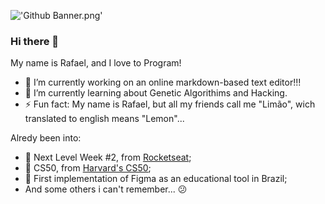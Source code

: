 !['Github Banner.png']()

### Hi there 👋

My name is Rafael, and I love to Program!

- 🔭 I’m currently working on an online markdown-based text editor!!!
- 🌱 I’m currently learning about Genetic Algorithims and Hacking.
- ⚡ Fun fact: My name is Rafael, but all my friends call me "Limão", wich translated to english means "Lemon"...

Alredy been into:

- 🚀 Next Level Week #2, from [Rocketseat](https://github.com/Rocketseat);
- 📕 CS50, from [Harvard's CS50](https://online-learning.harvard.edu/catalog?keywords=&subject%5B%5D=3&max_price=&start_date_range%5Bmin%5D%5Bdate%5D=&start_date_range%5Bmax%5D%5Bdate%5D=);
- 💯 First implementation of Figma as an educational tool in Brazil;
- And some others i can't remember... 😕
